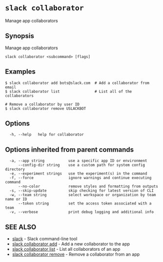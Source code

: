 # `slack collaborator`

Manage app collaborators

## Synopsis

Manage app collaborators

```
slack collaborator <subcommand> [flags]
```

## Examples

```
$ slack collaborator add bots@slack.com  # Add a collaborator from email
$ slack collaborator list                # List all of the collaborators

# Remove a collaborator by user ID
$ slack collaborator remove USLACKBOT
```

## Options

```
  -h, --help   help for collaborator
```

## Options inherited from parent commands

```
  -a, --app string           use a specific app ID or environment
      --config-dir string    use a custom path for system config directory
  -e, --experiment strings   use the experiment(s) in the command
  -f, --force                ignore warnings and continue executing command
      --no-color             remove styles and formatting from outputs
  -s, --skip-update          skip checking for latest version of CLI
  -w, --team string          select workspace or organization by team name or ID
      --token string         set the access token associated with a team
  -v, --verbose              print debug logging and additional info
```

## SEE ALSO

* [slack](slack)	 - Slack command-line tool
* [slack collaborator add](slack_collaborator_add)	 - Add a new collaborator to the app
* [slack collaborator list](slack_collaborator_list)	 - List all collaborators of an app
* [slack collaborator remove](slack_collaborator_remove)	 - Remove a collaborator from an app

